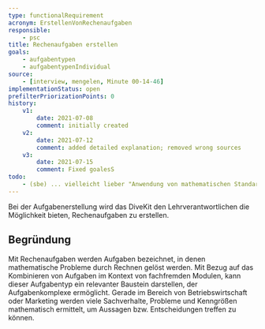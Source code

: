 ```yaml
---
type: functionalRequirement
acronym: ErstellenVonRechenaufgaben
responsible: 
    - psc
title: Rechenaufgaben erstellen
goals: 
    - aufgabentypen
    - aufgabentypenIndividual
source:
    - [interview, mengelen, Minute 00-14-46]
implementationStatus: open
prefilterPriorizationPoints: 0
history:
    v1:
        date: 2021-07-08
        comment: initially created
    v2:
        date: 2021-07-12
        comment: added detailed explanation; removed wrong sources
    v3:
        date: 2021-07-15
        comment: Fixed goalesS
todo: 
    - (sbe) ... vielleicht lieber "Anwendung von mathematischen Standardformeln" statt "Rechenaufgabe" ...? Klingt sonst eher nach Grundschule ...
---
```


Bei der Aufgabenerstellung wird das DiveKit den Lehrverantwortlichen die Möglichkeit bieten, Rechenaufgaben zu erstellen.

## Begründung

Mit Rechenaufgaben werden Aufgaben bezeichnet, in denen mathematische Probleme durch Rechnen gelöst werden. Mit Bezug auf das Kombinieren von Aufgaben im Kontext von fachfremden Modulen, kann dieser Aufgabentyp ein relevanter Baustein darstellen, der Aufgabenkomplexe ermöglicht. Gerade im Bereich von Betriebswirtschaft oder Marketing werden viele Sachverhalte, Probleme und Kenngrößen mathematisch ermittelt, um Aussagen bzw. Entscheidungen treffen zu können.

